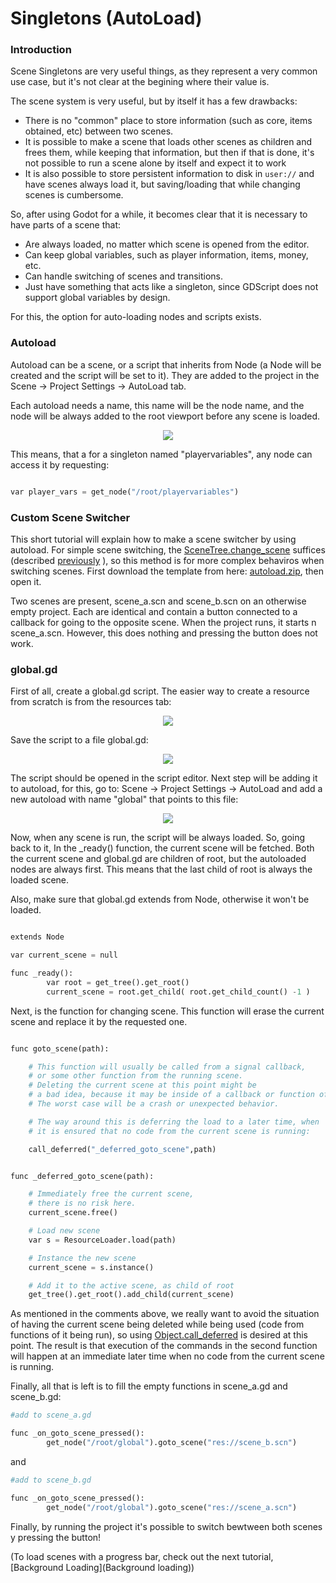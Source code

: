 # Singletons (AutoLoad)

### Introduction

Scene Singletons are very useful things, as they represent a very common use case, but it's not clear at the begining where their value is.

The scene system is very useful, but by itself it has a few drawbacks:

*  There is no "common" place to store information (such as core, items obtained, etc) between two scenes.
*  It is possible to make a scene that loads other scenes as children and frees them, while keeping that information, but then if that is done, it's not possible to run a scene alone by itself and expect it to work
*  It is also possible to store persistent information to disk in `user://` and have scenes always load it, but saving/loading that while changing scenes is cumbersome.

So, after using Godot for a while, it becomes clear that it is necessary to have parts of a scene that:

*  Are always loaded, no matter which scene is opened from the editor.
*  Can keep global variables, such as player information, items, money, etc.
*  Can handle switching of scenes and transitions.
*  Just have something that acts like a singleton, since GDScript does not support global variables by design.

For this, the option for auto-loading nodes and scripts exists.

### Autoload

Autoload can be a scene, or a script that inherits from Node (a Node will be created and the script will be set to it). They are added to the project in the Scene -> Project Settings -> AutoLoad tab.

Each autoload needs a name, this name will be the node name, and the node will be always added to the root viewport before any scene is loaded.

<p align="center"><img src="images/singleton.png"></p>

This means, that a for a singleton named "playervariables", any node can access it by requesting:

```python

var player_vars = get_node("/root/playervariables")

```

### Custom Scene Switcher

This short tutorial will explain how to make a scene switcher by using autoload. For simple scene switching, the [SceneTree.change_scene](class_scenetree#change_scene) suffices (described [previously](tutorial_scene_main_loop#changing-current-scene) ), so this method is for more complex behaviros when switching scenes.
First download the template from here: [autoload.zip](media/autoload.zip), then open it.

Two scenes are present, scene_a.scn and scene_b.scn on an otherwise empty project. Each are identical and contain a button connected to a callback for going to the opposite scene. When the project runs, it starts n scene_a.scn. However, this does nothing and pressing the button does not work.

### global.gd

First of all, create a global.gd script. The easier way to create a resource from scratch is from the resources tab:

<p align="center"><img src="images/newscript.png"></p>

Save the script to a file global.gd:

<p align="center"><img src="images/saveasscript.png"></p>


The script should be opened in the script editor. Next step will be adding it to autoload, for this, go to: Scene -> Project Settings -> AutoLoad and add a new autoload with name "global" that points to this file:

<p align="center"><img src="images/addglobal.png"></p>

Now, when any scene is run, the script will be always loaded.
So, going back to it, In the _ready() function, the current scene will be fetched. Both the current scene and global.gd are children of root, but the autoloaded nodes are always first. This means that the last child of root is always the loaded scene.

Also, make sure that global.gd extends from Node, otherwise it won't be loaded.

```python

extends Node

var current_scene = null

func _ready():
        var root = get_tree().get_root()
        current_scene = root.get_child( root.get_child_count() -1 )

```

Next, is the function for changing scene. This function will erase the current scene and replace it by the requested one. 

```python

func goto_scene(path):

	# This function will usually be called from a signal callback,
	# or some other function from the running scene.
	# Deleting the current scene at this point might be
	# a bad idea, because it may be inside of a callback or function of it.
	# The worst case will be a crash or unexpected behavior.

	# The way around this is deferring the load to a later time, when
	# it is ensured that no code from the current scene is running:

	call_deferred("_deferred_goto_scene",path)


func _deferred_goto_scene(path):

	# Immediately free the current scene,
	# there is no risk here.	
	current_scene.free()

	# Load new scene
	var s = ResourceLoader.load(path)

	# Instance the new scene
	current_scene = s.instance()

	# Add it to the active scene, as child of root
	get_tree().get_root().add_child(current_scene)

```
As mentioned in the comments above, we really want to avoid the situation of having the current scene being deleted while being used (code from functions of it being run), so using [Object.call_deferred](class_object#call_deferred) is desired at this point. The result is that execution of the commands in the second function will happen at an immediate later time when no code from the current scene is running.

Finally, all that is left is to fill the empty functions in scene_a.gd and scene_b.gd:

```python
#add to scene_a.gd

func _on_goto_scene_pressed():
        get_node("/root/global").goto_scene("res://scene_b.scn")

```

and

```python
#add to scene_b.gd

func _on_goto_scene_pressed():
        get_node("/root/global").goto_scene("res://scene_a.scn")

```

Finally, by running the project it's possible to switch bewtween both scenes y pressing the button!

(To load scenes with a progress bar, check out the next tutorial, [Background Loading](Background loading))









